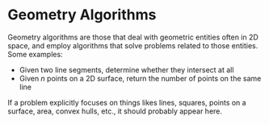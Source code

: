 # Geometry Algorithms

Geometry algorithms are those that deal with geometric entities often in 2D space,
and employ algorithms that solve problems related to those entities. Some examples:

 - Given two line segments, determine whether they intersect at all
 - Given _n_ points on a 2D surface, return the number of points on the same line

If a problem explicitly focuses on things likes lines, squares, points on a surface,
area, convex hulls, etc., it should probably appear here.
